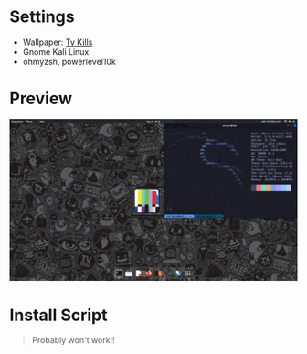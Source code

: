 # Settings
- Wallpaper: [Tv Kills](https://i.imgur.com/uYKny.jpg)
- Gnome Kali Linux
- ohmyzsh, powerlevel10k

# Preview
![](./preview.png)

# Install Script
> Probably won't work!!

